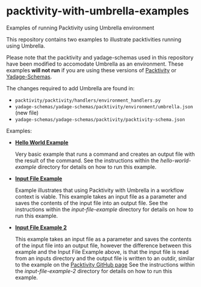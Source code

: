 # packtivity-with-umbrella-examples
Examples of running Packtivity using Umbrella environment

This repository contains two examples to illustrate packtivities running using Umbrella.

Please note that the packtivity and yadage-schemas used in this repository have been modified to accomodate Umbrella as 
an environment. These examples **will not run** if you are using these versions of [Packtivity](https://github.com/diana-hep/packtivity) or 
[Yadage-Schemas](https://github.com/diana-hep/yadage-schemas).

The changes required to add Umbrella are found in:
 - `packtivity/packtivity/handlers/environment_handlers.py`
 - `yadage-schemas/yadage-schemas/packtivity/environment/umbrella.json` (new file)
 - `yadage-schemas/yadage-schemas/packtivity/packtivity-schema.json`

Examples:
 - [**Hello World Example**](https://github.com/ecaldwe1/packtivity-with-umbrella-examples/tree/master/hello-world)
 
   Very basic example that runs a command and creates an output file with the result of the command. 
   See the instructions within the _hello-world-example_ directory for details on how to run this example.
   
 - [**Input File Example**](https://github.com/ecaldwe1/packtivity-with-umbrella-examples/tree/master/input-file-example)
   
   Example illustrates that using Packtivity with Umbrella in a workflow context is viable. 
   This example takes an input file as a parameter and saves the contents of the input file into an output file. 
   See the instructions within the _input-file-example_ directory for details on how to run this example.
   
 - [**Input File Example 2**](https://github.com/ecaldwe1/packtivity-with-umbrella-examples/tree/master/input-file-example)
   
   This example takes an input file as a parameter and saves the contents of the input file into an output file, however the difference between this example and the Input File Example above, is that the input file is read from an inputs directory and the output file is written to an outdir, similar to the example on the [Packtivity GitHub page](https://github.com/diana-hep/packtivity) 
   See the instructions within the _input-file-example-2_ directory for details on how to run this example.